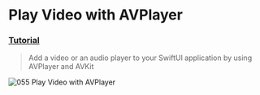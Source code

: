  # Play Video with AVPlayer
 ### [Tutorial](https://designcode.io/swiftui-handbook-play-video-with-avplayer)
> Add a video or an audio player to your SwiftUI application by using AVPlayer and AVKit


![055 Play Video with AVPlayer](https://github.com/mrgsdev/DesignCode/assets/157994617/8f60b649-1ea8-4955-ab7e-d47b6a22ac93)


